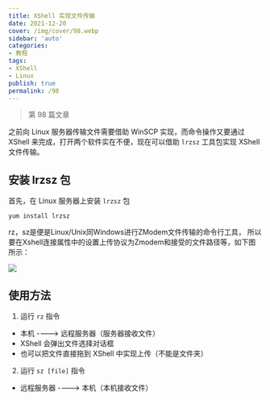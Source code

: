 ```yaml
---
title: XShell 实现文件传输
date: 2021-12-20
cover: /img/cover/98.webp
sidebar: 'auto'
categories:
- 教程
tags:
- XShell
- Linux
publish: true
permalink: /98
---
```


> 第 98 篇文章
<!-- more -->

之前向 Linux 服务器传输文件需要借助 WinSCP 实现，而命令操作又要通过 XShell 来完成，打开两个软件实在不便，现在可以借助
`lrzsz` 工具包实现 XShell 文件传输。

## 安装 lrzsz 包
首先，在 Linux 服务器上安装 `lrzsz` 包

```shell
yum install lrzsz
```

rz，sz是便是Linux/Unix同Windows进行ZModem文件传输的命令行工具，
所以要在Xshell连接属性中的设置上传协议为Zmodem和接受的文件路径等，如下图所示：

![](/img/2021/xshell-1.png)

## 使用方法
1. 运行 `rz` 指令
- 本机 ---->  远程服务器（服务器接收文件）
- XShell 会弹出文件选择对话框
- 也可以把文件直接拖到 XShell 中实现上传（不能是文件夹）

2. 运行 `sz [file]` 指令
- 远程服务器 ----> 本机（本机接收文件）
